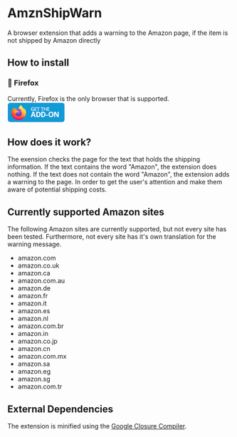 # AmznShipWarn
A browser extension that adds a warning to the Amazon page, if the item is not shipped by Amazon directly

## How to install
### 🦊 Firefox
Currently, Firefox is the only browser that is supported.  
![[Firefox Add-Ons](https://addons.mozilla.org/en-US/firefox/addon/amznshipwarn/)(https://addons.mozilla.org/en-US/firefox/addon/amznshipwarn/)](./get-the-addon-small.png)

## How does it work?
The exension checks the page for the text that holds the shipping information. If the text contains the word "Amazon", the extension does nothing. If the text does not contain the word "Amazon", the extension adds a warning to the page. In order to get the user's attention and make them aware of potential shipping costs.

## Currently supported Amazon sites
The following Amazon sites are currently supported, but not every site has been tested.
Furthermore, not every site has it's own translation for the warning message.

- amazon.com
- amazon.co.uk
- amazon.ca
- amazon.com.au
- amazon.de
- amazon.fr
- amazon.it
- amazon.es
- amazon.nl
- amazon.com.br
- amazon.in
- amazon.co.jp
- amazon.cn
- amazon.com.mx
- amazon.sa
- amazon.eg
- amazon.sg
- amazon.com.tr

## External Dependencies
The extension is minified using the [Google Closure Compiler](https://github.com/google/closure-compiler).